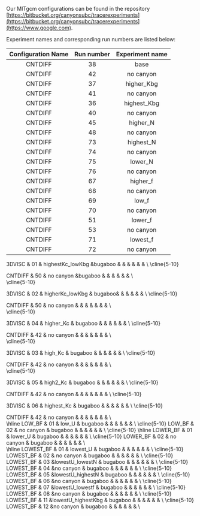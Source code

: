 Our MITgcm configurations can be found in the repository [https://bitbucket.org/canyonsubc/tracerexperiments](https://bitbucket.org/canyonsubc/tracerexperiments](https://www.google.com).

Experiment names and corresponding run numbers are listed below:

| Configuration Name | Run number | Experiment name |
|:-------------:|:-------------:|:--------:|
| CNTDIFF | 38 | base   	|
|CNTDIFF | 42 | no canyon   	|	 
|CNTDIFF | 37 | higher_Kbg	|		
|CNTDIFF | 41 | no canyon   	|	 
| CNTDIFF | 36 | highest_Kbg	|		
| CNTDIFF | 40 | no canyon   	|	 
| CNTDIFF | 45 | higher_N	 |   		
| CNTDIFF | 48 | no canyon   	|	 
| CNTDIFF | 73 | highest_N	 |  		
| CNTDIFF | 74 | no canyon   |	
| CNTDIFF | 75 | lower_N      |	    	
| CNTDIFF | 76 | no canyon  |	
| CNTDIFF | 67 | higher_f |	        	
| CNTDIFF | 68 | no canyon|   		
| CNTDIFF | 69 | low_f|	        	
|CNTDIFF | 70 | no canyon |   	
| CNTDIFF | 51 | lower_f  |   	
| CNTDIFF | 53 | no canyon |
| CNTDIFF | 71 | lowest_f  |   	
|CNTDIFF  | 72 |no canyon  | 		
 
3DVISC & 01 & highestKc\_lowKbg		&bugaboo & & & & & &	\\
\cline{5-10}
 
CNTDIFF & 50 & no canyon   	&bugaboo & & & & & &	\\	
\cline{5-10}
 
3DVISC & 02 & higherKc\_lowKbg	    	& bugaboo& & & & & &	\\
\cline{5-10}
 
CNTDIFF & 50 & no canyon   	& & & & & & &	\\	
\cline{5-10}
 
3DVISC & 04 & higher\_Kc         	& bugaboo  & & & & & &	\\
\cline{5-10}
 
CNTDIFF & 42 & no canyon   	&    & & & & & &	\\	
\cline{5-10}
 
3DVISC & 03 & high\_Kc	       	& bugaboo   & & & & & &	\\
\cline{5-10}
 
CNTDIFF & 42 & no canyon   	&    & & & & & &	\\	
\cline{5-10}

3DVISC & 05 & high2\_Kc         	& bugaboo   & & & & & &	\\
\cline{5-10}
 
CNTDIFF & 42 & no canyon   	&   & & & & & &	\\	 \cline{5-10}
 
3DVISC & 06 & highest\_Kc	          	& bugaboo   & & & & & &	\\ \cline{5-10}
 
CNTDIFF & 42 & no canyon   	&    & & & & & &	\\	
\hline
LOW\_BF & 01 & low\_U	                  	&  bugaboo  & & & & & &	\\ \cline{5-10}
LOW\_BF & 02 & no canyon   	&  bugaboo  & & & & & &	\\	 \cline{5-10}
\hline
LOWER\_BF & 01 & lower\_U                  	&  bugaboo  & & & & & &	\\ \cline{5-10}
LOWER\_BF & 02 & no canyon   	& bugaboo   & & & & & &	\\	 
\hline
LOWEST\_BF & 01 & lowest\_U	          	& bugaboo   & & & & & &	\\ \cline{5-10}
LOWEST\_BF & 02 & no canyon   	&  bugaboo  & & & & & &	\\	 \cline{5-10}
LOWEST\_BF & 03 &lowestU\_lowestN        		& bugaboo   & & & & & &	\\	 \cline{5-10}
LOWEST\_BF & 04 &no canyon   	& bugaboo   & & & & & &	\\ \cline{5-10}
LOWEST\_BF & 05 &lowestU\_highestN          	& bugaboo   & & & & & &	\\ \cline{5-10}
LOWEST\_BF & 06 &no canyon   	& bugaboo   & & & & & &	\\	 \cline{5-10}
LOWEST\_BF & 07 &lowestU\_lowestf	          	&  bugaboo  & & & & & &	\\ \cline{5-10}
LOWEST\_BF & 08 &no canyon   	&  bugaboo  & & & & & &	\\	 \cline{5-10}
LOWEST\_BF & 11 &lowestU\_highestKbg	       	& bugaboo   & & & & & &	\\ \cline{5-10}
LOWEST\_BF & 12 &no canyon   	& bugaboo   & & & & & &	\\	
